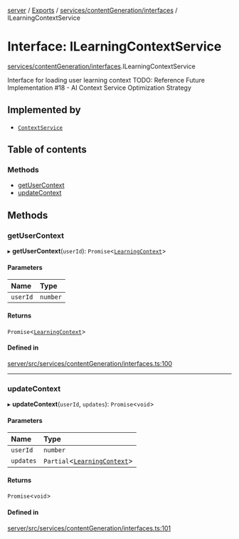 [server](../README.md) / [Exports](../modules.md) / [services/contentGeneration/interfaces](../modules/services_contentGeneration_interfaces.md) / ILearningContextService

# Interface: ILearningContextService

[services/contentGeneration/interfaces](../modules/services_contentGeneration_interfaces.md).ILearningContextService

Interface for loading user learning context
TODO: Reference Future Implementation #18 - AI Context Service Optimization Strategy

## Implemented by

- [`ContextService`](../classes/services_ai_ContextService.ContextService.md)

## Table of contents

### Methods

- [getUserContext](services_contentGeneration_interfaces.ILearningContextService.md#getusercontext)
- [updateContext](services_contentGeneration_interfaces.ILearningContextService.md#updatecontext)

## Methods

### getUserContext

▸ **getUserContext**(`userId`): `Promise`\<[`LearningContext`](types_Content.LearningContext.md)\>

#### Parameters

| Name | Type |
| :------ | :------ |
| `userId` | `number` |

#### Returns

`Promise`\<[`LearningContext`](types_Content.LearningContext.md)\>

#### Defined in

[server/src/services/contentGeneration/interfaces.ts:100](https://github.com/niklas-joh/french-learning-platform/blob/df287cd90d2fc20ebbe1da4bb7d2c97b195a5de7/server/src/services/contentGeneration/interfaces.ts#L100)

___

### updateContext

▸ **updateContext**(`userId`, `updates`): `Promise`\<`void`\>

#### Parameters

| Name | Type |
| :------ | :------ |
| `userId` | `number` |
| `updates` | `Partial`\<[`LearningContext`](types_Content.LearningContext.md)\> |

#### Returns

`Promise`\<`void`\>

#### Defined in

[server/src/services/contentGeneration/interfaces.ts:101](https://github.com/niklas-joh/french-learning-platform/blob/df287cd90d2fc20ebbe1da4bb7d2c97b195a5de7/server/src/services/contentGeneration/interfaces.ts#L101)
